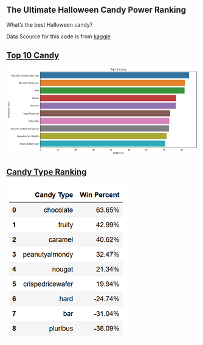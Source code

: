 ## The Ultimate Halloween Candy Power Ranking
What’s the best Halloween candy?

Data Scource for this code is from <a href="https://www.kaggle.com/fivethirtyeight/the-ultimate-halloween-candy-power-ranking/"> kaggle 

## Top 10 Candy

<img src="image/output_12_1.png">

## Candy Type Ranking
<img src="image/output_table.PNG">
